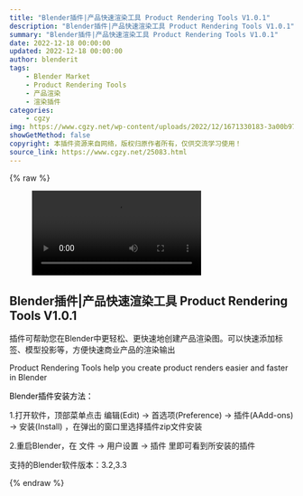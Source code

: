 ```yaml
---
title: "Blender插件|产品快速渲染工具 Product Rendering Tools V1.0.1"
description: "Blender插件|产品快速渲染工具 Product Rendering Tools V1.0.1"
summary: "Blender插件|产品快速渲染工具 Product Rendering Tools V1.0.1"
date: 2022-12-18 00:00:00
updated: 2022-12-18 00:00:00
author: blenderit
tags: 
    - Blender Market
    - Product Rendering Tools
    - 产品渲染
    - 渲染插件
categories:
    - cgzy
img: https://www.cgzy.net/wp-content/uploads/2022/12/1671330183-3a00b973841276b.jpg
showGetMethod: false
copyright: 本插件资源来自网络，版权归原作者所有，仅供交流学习使用！
source_link: https://www.cgzy.net/25083.html
---
```


{% raw %}
<figure class="wp-block-video aligncenter"><video controls src="https://cloud.video.taobao.com/play/u/717183932/p/1/e/6/t/1/391710046508.mp4"></video></figure><div class="wp-block-pandastudio-title"><div class="title_style_01"><h2 id="h2-0">Blender插件|产品快速渲染工具 Product Rendering Tools V1.0.1</h2></div></div><p class="is-style-text-indent-2em">插件可帮助您在Blender中更轻松、更快速地创建产品渲染图。可以快速添加标签、模型投影等，方便快速商业产品的渲染输出</p><p>Product Rendering Tools help you create product renders easier and faster in Blender</p><p><mark style="background-color:rgba(0, 0, 0, 0)" class="has-inline-color has-vivid-red-color">Blender插件安装方法：</mark></p><p>1.打开软件，顶部菜单点击 编辑(Edit) → 首选项(Preference) → 插件(AAdd-ons) → 安装(Install) ，在弹出的窗口里选择插件zip文件安装</p><p>2.重启Blender，在 文件 → 用户设置 → 插件 里即可看到所安装的插件</p><div class="wp-block-pandastudio-tips"><div class="tip success "><p>支持的Blender软件版本：3.2,3.3</p>
</div></div>
<div style="display: none">cgzy</div>
{% endraw %}